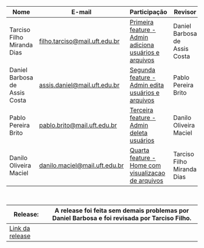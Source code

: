 | Nome                          | E-mail                         | Participação                                                                                                                                                              | Revisor                       |
|-------------------------------|--------------------------------|---------------------------------------------------------------------------------------------------------------------------------------------------------------------------|-------------------------------|
| Tarciso Filho Miranda Dias    | filho.tarciso@mail.uft.edu.br  | [Primeira feature - Admin adiciona usuários e arquivos](https://github.com/assisDaniel/ES-2024_1-TechFit-Academy/pull/7/commits/2e17a3c372813bfc3e53604c62313d0bdda02ac3) | Daniel Barbosa de Assis Costa |
| Daniel Barbosa de Assis Costa | assis.daniel@mail.uft.edu.br   | [Segunda feature - Admin edita usuários e arquivos](https://github.com/assisDaniel/ES-2024_1-TechFit-Academy/pull/8/commits/f243881a0e99cd772447ed8859dc8e13972b9f55)     | Pablo Pereira Brito           |
| Pablo Pereira Brito           | pablo.brito@mail.uft.edu.br    | [Terceira feature - Admin deleta usuários](https://github.com/assisDaniel/ES-2024_1-TechFit-Academy/pull/9/commits/a101cda3addf4b39618bd3f533b9ef70baeb8aa8)              | Danilo Oliveira Maciel        |
| Danilo Oliveira Maciel        | danilo.maciel@mail.uft.edu.br  | [Quarta feature - Home com visualizacao de arquivos](https://github.com/assisDaniel/ES-2024_1-TechFit-Academy/pull/10/commits/f8701836efc13acf46ce1e5bf448165c5318d208)   | Tarciso Filho Miranda Dias    |

<br>

| Release:            | A release foi feita sem demais problemas por Daniel Barbosa e foi revisada por Tarciso Filho.  |
|---------------------|------------------------------------------------------------------------------------------------|
| [Link da release](https://github.com/assisDaniel/ES-2024_1-TechFit-Academy/releases/tag/v2.0.0) |